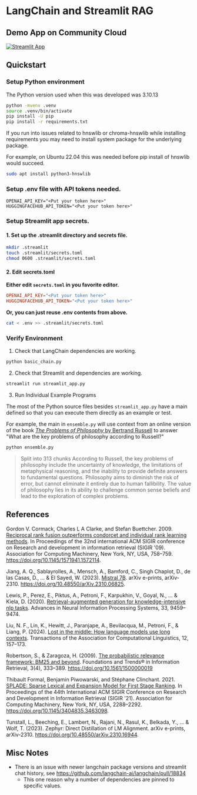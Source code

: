 # LangChain and Streamlit RAG

## Demo App on Community Cloud

[![Streamlit App](https://static.streamlit.io/badges/streamlit_badge_black_white.svg)](https://st-lc-rag.streamlit.app/)

## Quickstart

### Setup Python environment

The Python version used when this was developed was 3.10.13

```bash
python -mvenv .venv
source .venv/bin/activate
pip install -U pip
pip install -r requirements.txt
```

If you run into issues related to hnswlib or chroma-hnswlib while installing requirements you may need to install system package for the underlying package.

For example, on Ubuntu 22.04 this was needed before pip install of hnswlib would succeed.

```bash
sudo apt install python3-hnswlib
```

### Setup .env file with API tokens needed.

```
OPENAI_API_KEY="<Put your token here>"
HUGGINGFACEHUB_API_TOKEN="<Put your token here>"
```

### Setup Streamlit app secrets.

#### 1. Set up the .streamlit directory and secrets file.

```bash
mkdir .streamlit
touch .streamlit/secrets.toml
chmod 0600 .streamlit/secrets.toml
```

#### 2. Edit secrets.toml

**Either edit `secrets.toml` in you favorite editor.**

```toml
OPENAI_API_KEY="<Put your token here>"
HUGGINGFACEHUB_API_TOKEN="<Put your token here>"
```

**Or, you can just reuse .env contents from above.**

```bash
cat < .env >> .streamlit/secrets.toml
```

### Verify Environment

1. Check that LangChain dependencies are working.

```bash
python basic_chain.py
```

2. Check that Streamlit and dependencies are working.

```bash
streamlit run streamlit_app.py
```

3. Run Individual Example Programs

The most of the Python source files besides `streamlit_app.py` have a main defined
so that you can execute them directly as an example or test.

For example, the main in `ensemble.py` will use context from an online version of the book [_The Problems of Philosophy_ by Bertrand Russell](https://www.gutenberg.org/ebooks/5827.html.images)
to answer "What are the key problems of philosophy according to Russell?"

```bash
python ensemble.py
```

> Split into 313 chunks
> According to Russell, the key problems of philosophy include the uncertainty of knowledge, the limitations of metaphysical reasoning, and the inability to provide definite answers to fundamental questions. Philosophy aims to diminish the risk of error, but cannot eliminate it entirely due to human fallibility. The value of philosophy lies in its ability to challenge common sense beliefs and lead to the exploration of complex problems.

## References

Gordon V. Cormack, Charles L A Clarke, and Stefan Buettcher. 2009. [Reciprocal rank fusion outperforms condorcet and individual rank learning methods](https://dl.acm.org/doi/10.1145/1571941.1572114). In Proceedings of the 32nd international ACM SIGIR conference on Research and development in information retrieval (SIGIR '09). Association for Computing Machinery, New York, NY, USA, 758–759. <https://doi.org/10.1145/1571941.1572114>.

Jiang, A. Q., Sablayrolles, A., Mensch, A., Bamford, C., Singh Chaplot, D., de las Casas, D., … & El Sayed, W. (2023). [Mistral 7B](https://arxiv.org/abs/2310.06825). arXiv e-prints, arXiv-2310. <https://doi.org/10.48550/arXiv.2310.06825>.

Lewis, P., Perez, E., Piktus, A., Petroni, F., Karpukhin, V., Goyal, N., … & Kiela, D. (2020). [Retrieval-augmented generation for knowledge-intensive nlp tasks](https://arxiv.org/abs/2005.11401). Advances in Neural Information Processing Systems, 33, 9459–9474.

Liu, N. F., Lin, K., Hewitt, J., Paranjape, A., Bevilacqua, M., Petroni, F., & Liang, P. (2024). [Lost in the middle: How language models use long contexts](https://arxiv.org/abs/2307.03172). Transactions of the Association for Computational Linguistics, 12, 157–173.

Robertson, S., & Zaragoza, H. (2009). [The probabilistic relevance framework: BM25 and beyond](https://dl.acm.org/doi/10.1561/1500000019). Foundations and Trends® in Information Retrieval, 3(4), 333–389. <https://doi.org/10.1561/1500000019>

Thibault Formal, Benjamin Piwowarski, and Stéphane Clinchant. 2021. [SPLADE: Sparse Lexical and Expansion Model for First Stage Ranking](https://dl.acm.org/doi/10.1145/3404835.3463098). In Proceedings of the 44th International ACM SIGIR Conference on Research and Development in Information Retrieval (SIGIR '21). Association for Computing Machinery, New York, NY, USA, 2288–2292. <https://doi.org/10.1145/3404835.3463098>.

Tunstall, L., Beeching, E., Lambert, N., Rajani, N., Rasul, K., Belkada, Y., … & Wolf, T. (2023). Zephyr: Direct Distillation of LM Alignment. arXiv e-prints, arXiv-2310. <https://doi.org/10.48550/arXiv.2310.16944>.

## Misc Notes

- There is an issue with newer langchain package versions and streamlit chat history, see https://github.com/langchain-ai/langchain/pull/18834
  - This one reason why a number of dependencies are pinned to specific values.
